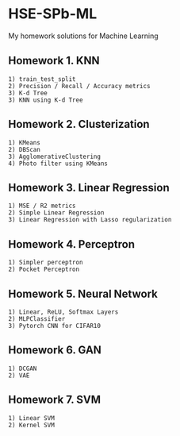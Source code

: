 # HSE-SPb-ML
My homework solutions for Machine Learning

## Homework 1. KNN
    1) train_test_split
    2) Precision / Recall / Accuracy metrics
    3) K-d Tree
    3) KNN using K-d Tree
    
## Homework 2. Clusterization
    1) KMeans
    2) DBScan
    3) AgglomerativeClustering
    4) Photo filter using KMeans
    
## Homework 3. Linear Regression
    1) MSE / R2 metrics
    2) Simple Linear Regression
    3) Linear Regression with Lasso regularization
 
## Homework 4. Perceptron
    1) Simpler perceptron
    2) Pocket Perceptron
    
## Homework 5. Neural Network
    1) Linear, ReLU, Softmax Layers
    2) MLPClassifier
    3) Pytorch CNN for CIFAR10
    
## Homework 6. GAN
    1) DCGAN
    2) VAE
    
## Homework 7. SVM
    1) Linear SVM
    2) Kernel SVM
